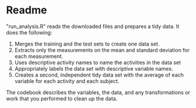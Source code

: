 Readme
======

"run_analysis.R" reads the downloaded files and prepares a tidy data. It does the following:
1. Merges the training and the test sets to create one data set.
2. Extracts only the measurements on the mean and standard deviation for each measurement.
3. Uses descriptive activity names to name the activities in the data set
4. Appropriately labels the data set with descriptive variable names.
5. Creates a second, independent tidy data set with the average of each variable for each activity and each subject.

The codebook describes the variables, the data, and any transformations or work that you performed to clean up the data.
